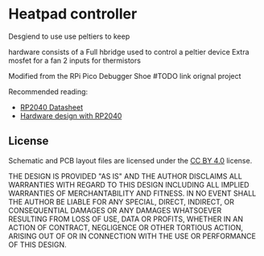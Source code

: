 # Heatpad controller 

Desgiend to use use peltiers to keep 

hardware consists of a 
Full hbridge used to control a peltier device
Extra mosfet for a fan
2 inputs for thermistors

Modified from the RPi Pico Debugger Shoe
#TODO link orignal project

Recommended reading:
 * [RP2040 Datasheet](https://datasheets.raspberrypi.org/rp2040/rp2040-datasheet.pdf)
 * [Hardware design with RP2040](https://datasheets.raspberrypi.org/rp2040/hardware-design-with-rp2040.pdf)

## License

Schematic and PCB layout files are licensed under the [CC BY 4.0](https://creativecommons.org/licenses/by/2.0/) license.

THE DESIGN IS PROVIDED "AS IS" AND THE AUTHOR DISCLAIMS ALL WARRANTIES WITH REGARD TO THIS DESIGN INCLUDING ALL IMPLIED WARRANTIES OF MERCHANTABILITY AND FITNESS. IN NO EVENT SHALL THE AUTHOR BE LIABLE FOR ANY SPECIAL, DIRECT, INDIRECT, OR CONSEQUENTIAL DAMAGES OR ANY DAMAGES WHATSOEVER RESULTING FROM LOSS OF USE, DATA OR PROFITS, WHETHER IN AN ACTION OF CONTRACT, NEGLIGENCE OR OTHER TORTIOUS ACTION, ARISING OUT OF OR IN CONNECTION WITH THE USE OR PERFORMANCE OF THIS DESIGN.
